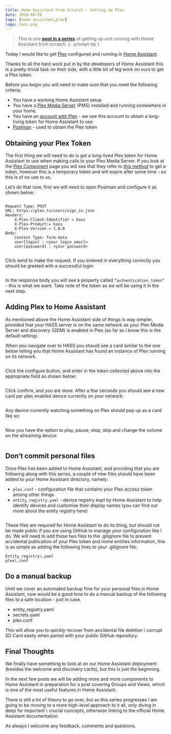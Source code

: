 ```yaml
---
title: Home Assistant From Scratch - Setting Up Plex
date: 2018-06-28
tags: [home assistant,plex]
logo: hass.png
---
```


> This is one **[post in a series](/blog/2018/2018-06-27/post/)** of getting up and running with Home Assistant from scratch.
{: .prompt-tip }

Today I would like to get [Plex](https://www.plex.tv/) configured and running in [Home Assistant](https://www.home-assistant.io/).

Thanks to all the hard work put in by the developers of Home Assistant this is a pretty trivial task on their side, with a little bit of leg work on ours to get a Plex token.

Before you begin you will need to make sure that you meet the following criteria.

- You have a working Home Assistant setup
- You have a [Plex Media Server](https://www.plex.tv/) (PMS) installed and running somewhere in your home.
- You have an [account with Plex](https://www.plex.tv/sign-up/) - we use this account to obtain a long-living token for Home Assistant to use
- [Postman](https://www.postman.com/) - used to obtain the Plex token

## Obtaining your Plex Token
The first thing we will need to do is get a long-lived Plex token for Home Assistant to use when making calls to your Plex Media Server. If you look at the [Plex Component](https://www.home-assistant.io/integrations/plex/) page you will see that they refer to [this method](https://support.plex.tv/articles/204059436-finding-an-authentication-token-x-plex-token/) to get a token, however this is a temporary token and will expire after some time - so this is of no use to us.

Let’s do that now, first we will need to open Postman and configure it as shown below:

<img src="./011.png" alt="" />

```
Request Type: POST
URL: https://plex.tv/users/sign_in.json
Headers:
    X-Plex-Client-Identifier = hass
    X-Plex-Product:= hass
    X-Plex-Version = 1.0.0
Body:
    Content Type: form-data
    user[login] : <your_login_email>
    user[password] : <your password>
```

<img src="./012.png" alt="" />

Click send to make the request. If you entered in everything correctly you should be greeted with a successful login:

<img src="./013.png" alt="" />

In the response body you will see a property called `“authentication_token”` - this is what we want. Take note of the token as we will be using it in the next step.

## Adding Plex to Home Assistant
As mentioned above the Home Assistant side of things is way simpler, provided that your HASS server is on the same network as your Plex Media Server and discovery (GDM) is enabled in Plex (as far as I know this is the default setting).

When you navigate over to HASS you should see a card similar to the one below telling you that Home Assistant has found an instance of Plex running on its network.

<img src="./014.png" alt="" />

Click the configure button, and enter in the token collected above into the appropriate field as shown below:

<img src="./015.png" alt="" />

Click confirm, and you are done. After a few seconds you should see a new card per plex enabled device currently on your network:

<img src="./016.png" alt="" />

Any device currently watching something on Plex should pop up as a card like so:

<img src="./017.png" alt="" />

Now you have the option to play, pause, stop, skip and change the volume on the streaming device:

<img src="./018.png" alt="" />

## Don’t commit personal files
Once Plex has been added to Home Assistant, and providing that you are following along with this series, a couple of new files should have been added to your Home Assistant directory, namely:

- `plex.conf` - configuration file that contains your Plex access token among other things
- `entity_registry.yaml` - device registry kept by Home Assistant to help identify devices and customise their display names (you can find out more about the entity registry here)

<img src="./019.png" alt="" />

These files are required for Home Assistant to do its thing, but should not be made public if you are using GitHub to manage your configuration like I do. We will need to add these two files to the .gitignore file to prevent accidental publication of your Plex token and home entities information, this is as simple as adding the following lines to your .gitignore file:

```
Entity_registry\.yaml
plex\.conf
```

## Do a manual backup
Until we cover an automated backup flow for your personal files in Home Assistant, now would be a good time to do a manual backup of the following files to a safe location - just in case.

- entity_registry.yaml
- secrets.yaml
- plex.conf

This will allow you to quickly recover from accidental file deletion \ corrupt SD Card easily when paired with your public GitHub repository.

## Final Thoughts
We finally have something to look at on our Home Assistant deployment (besides the welcome and discovery cards), but this is just the beginning.

In the next few posts we will be adding more and more components to Home Assistant in preparation for a post covering Groups and Views, which is one of the most useful features in Home Assistant.

There is still a lot of theory to go over, but as this series progresses I am going to be moving to a more high-level approach to it all, only diving in deep for important \ crucial concepts, otherwise linking to the official Home Assistant documentation.

As always I welcome any feedback, comments and questions.
